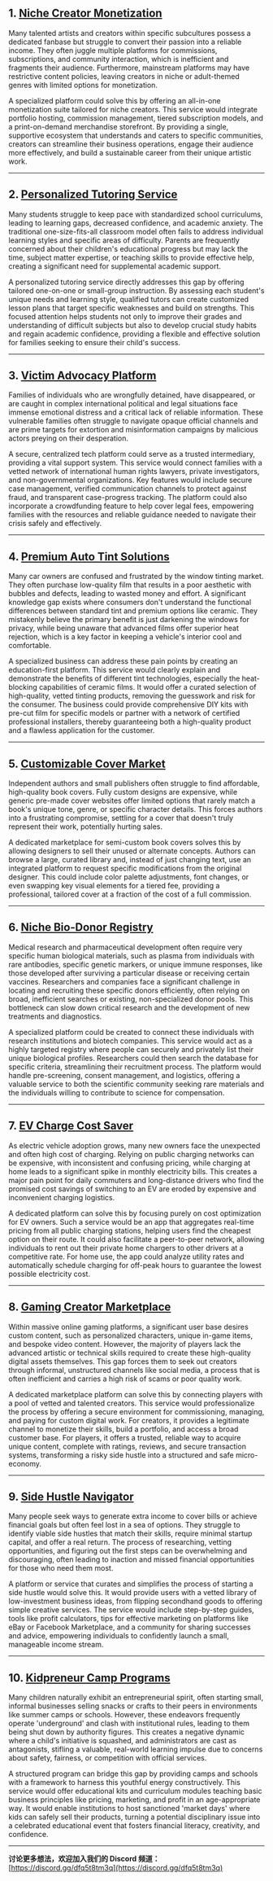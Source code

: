 ## 1. [Niche Creator Monetization](https://tinyidea.net/idea/idea-coj2emzjlp)

Many talented artists and creators within specific subcultures possess a dedicated fanbase but struggle to convert their passion into a reliable income. They often juggle multiple platforms for commissions, subscriptions, and community interaction, which is inefficient and fragments their audience. Furthermore, mainstream platforms may have restrictive content policies, leaving creators in niche or adult-themed genres with limited options for monetization.

A specialized platform could solve this by offering an all-in-one monetization suite tailored for niche creators. This service would integrate portfolio hosting, commission management, tiered subscription models, and a print-on-demand merchandise storefront. By providing a single, supportive ecosystem that understands and caters to specific communities, creators can streamline their business operations, engage their audience more effectively, and build a sustainable career from their unique artistic work.

---

## 2. [Personalized Tutoring Service](https://tinyidea.net/idea/idea-o2bnpez4le)

Many students struggle to keep pace with standardized school curriculums, leading to learning gaps, decreased confidence, and academic anxiety. The traditional one-size-fits-all classroom model often fails to address individual learning styles and specific areas of difficulty. Parents are frequently concerned about their children's educational progress but may lack the time, subject matter expertise, or teaching skills to provide effective help, creating a significant need for supplemental academic support.

A personalized tutoring service directly addresses this gap by offering tailored one-on-one or small-group instruction. By assessing each student's unique needs and learning style, qualified tutors can create customized lesson plans that target specific weaknesses and build on strengths. This focused attention helps students not only to improve their grades and understanding of difficult subjects but also to develop crucial study habits and regain academic confidence, providing a flexible and effective solution for families seeking to ensure their child's success.

---

## 3. [Victim Advocacy Platform](https://tinyidea.net/idea/idea-29ktpfwegh)

Families of individuals who are wrongfully detained, have disappeared, or are caught in complex international political and legal situations face immense emotional distress and a critical lack of reliable information. These vulnerable families often struggle to navigate opaque official channels and are prime targets for extortion and misinformation campaigns by malicious actors preying on their desperation.

A secure, centralized tech platform could serve as a trusted intermediary, providing a vital support system. This service would connect families with a vetted network of international human rights lawyers, private investigators, and non-governmental organizations. Key features would include secure case management, verified communication channels to protect against fraud, and transparent case-progress tracking. The platform could also incorporate a crowdfunding feature to help cover legal fees, empowering families with the resources and reliable guidance needed to navigate their crisis safely and effectively.

---

## 4. [Premium Auto Tint Solutions](https://tinyidea.net/idea/idea-tzvrt246km)

Many car owners are confused and frustrated by the window tinting market. They often purchase low-quality film that results in a poor aesthetic with bubbles and defects, leading to wasted money and effort. A significant knowledge gap exists where consumers don't understand the functional differences between standard tint and premium options like ceramic. They mistakenly believe the primary benefit is just darkening the windows for privacy, while being unaware that advanced films offer superior heat rejection, which is a key factor in keeping a vehicle's interior cool and comfortable.

A specialized business can address these pain points by creating an education-first platform. This service would clearly explain and demonstrate the benefits of different tint technologies, especially the heat-blocking capabilities of ceramic films. It would offer a curated selection of high-quality, vetted tinting products, removing the guesswork and risk for the consumer. The business could provide comprehensive DIY kits with pre-cut film for specific models or partner with a network of certified professional installers, thereby guaranteeing both a high-quality product and a flawless application for the customer.

---

## 5. [Customizable Cover Market](https://tinyidea.net/idea/idea-x25bhupqpy)

Independent authors and small publishers often struggle to find affordable, high-quality book covers. Fully custom designs are expensive, while generic pre-made cover websites offer limited options that rarely match a book's unique tone, genre, or specific character details. This forces authors into a frustrating compromise, settling for a cover that doesn't truly represent their work, potentially hurting sales.

A dedicated marketplace for semi-custom book covers solves this by allowing designers to sell their unused or alternate concepts. Authors can browse a large, curated library and, instead of just changing text, use an integrated platform to request specific modifications from the original designer. This could include color palette adjustments, font changes, or even swapping key visual elements for a tiered fee, providing a professional, tailored cover at a fraction of the cost of a full commission.

---

## 6. [Niche Bio-Donor Registry](https://tinyidea.net/idea/idea-j701synkrh)

Medical research and pharmaceutical development often require very specific human biological materials, such as plasma from individuals with rare antibodies, specific genetic markers, or unique immune responses, like those developed after surviving a particular disease or receiving certain vaccines. Researchers and companies face a significant challenge in locating and recruiting these specific donors efficiently, often relying on broad, inefficient searches or existing, non-specialized donor pools. This bottleneck can slow down critical research and the development of new treatments and diagnostics.

A specialized platform could be created to connect these individuals with research institutions and biotech companies. This service would act as a highly targeted registry where people can securely and privately list their unique biological profiles. Researchers could then search the database for specific criteria, streamlining their recruitment process. The platform would handle pre-screening, consent management, and logistics, offering a valuable service to both the scientific community seeking rare materials and the individuals willing to contribute to science for compensation.

---

## 7. [EV Charge Cost Saver](https://tinyidea.net/idea/idea-791tqx2mic)

As electric vehicle adoption grows, many new owners face the unexpected and often high cost of charging. Relying on public charging networks can be expensive, with inconsistent and confusing pricing, while charging at home leads to a significant spike in monthly electricity bills. This creates a major pain point for daily commuters and long-distance drivers who find the promised cost savings of switching to an EV are eroded by expensive and inconvenient charging logistics.

A dedicated platform can solve this by focusing purely on cost optimization for EV owners. Such a service would be an app that aggregates real-time pricing from all public charging stations, helping users find the cheapest option on their route. It could also facilitate a peer-to-peer network, allowing individuals to rent out their private home chargers to other drivers at a competitive rate. For home use, the app could analyze utility rates and automatically schedule charging for off-peak hours to guarantee the lowest possible electricity cost.

---

## 8. [Gaming Creator Marketplace](https://tinyidea.net/idea/idea-k9943ghbwz)

Within massive online gaming platforms, a significant user base desires custom content, such as personalized characters, unique in-game items, and bespoke video content. However, the majority of players lack the advanced artistic or technical skills required to create these high-quality digital assets themselves. This gap forces them to seek out creators through informal, unstructured channels like social media, a process that is often inefficient and carries a high risk of scams or poor quality work.

A dedicated marketplace platform can solve this by connecting players with a pool of vetted and talented creators. This service would professionalize the process by offering a secure environment for commissioning, managing, and paying for custom digital work. For creators, it provides a legitimate channel to monetize their skills, build a portfolio, and access a broad customer base. For players, it offers a trusted, reliable way to acquire unique content, complete with ratings, reviews, and secure transaction systems, transforming a risky side hustle into a structured and safe micro-economy.

---

## 9. [Side Hustle Navigator](https://tinyidea.net/idea/idea-1f7x3zm21b)

Many people seek ways to generate extra income to cover bills or achieve financial goals but often feel lost in a sea of options. They struggle to identify viable side hustles that match their skills, require minimal startup capital, and offer a real return. The process of researching, vetting opportunities, and figuring out the first steps can be overwhelming and discouraging, often leading to inaction and missed financial opportunities for those who need them most.

A platform or service that curates and simplifies the process of starting a side hustle would solve this. It would provide users with a vetted library of low-investment business ideas, from flipping secondhand goods to offering simple creative services. The service would include step-by-step guides, tools like profit calculators, tips for effective marketing on platforms like eBay or Facebook Marketplace, and a community for sharing successes and advice, empowering individuals to confidently launch a small, manageable income stream.

---

## 10. [Kidpreneur Camp Programs](https://tinyidea.net/idea/idea-qs1djqw5a1)

Many children naturally exhibit an entrepreneurial spirit, often starting small, informal businesses selling snacks or crafts to their peers in environments like summer camps or schools. However, these endeavors frequently operate 'underground' and clash with institutional rules, leading to them being shut down by authority figures. This creates a negative dynamic where a child's initiative is squashed, and administrators are cast as antagonists, stifling a valuable, real-world learning impulse due to concerns about safety, fairness, or competition with official services.

A structured program can bridge this gap by providing camps and schools with a framework to harness this youthful energy constructively. This service would offer educational kits and curriculum modules teaching basic business principles like pricing, marketing, and profit in an age-appropriate way. It would enable institutions to host sanctioned 'market days' where kids can safely sell their products, turning a potential disciplinary issue into a celebrated educational event that fosters financial literacy, creativity, and confidence.

---

**讨论更多想法，欢迎加入我们的 Discord 频道：**
[https://discord.gg/dfq5t8tm3q](https://discord.gg/dfq5t8tm3q)